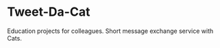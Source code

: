Tweet-Da-Cat
============

Education projects for colleagues. Short message exchange service with Cats.